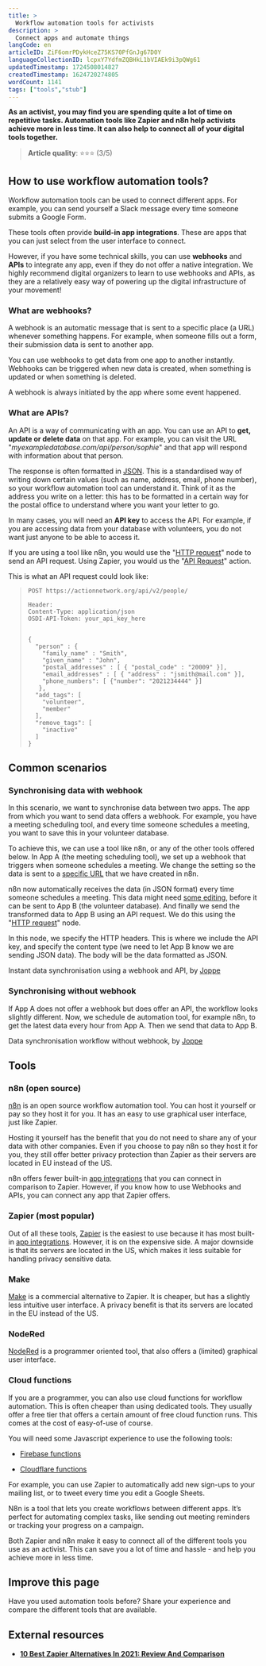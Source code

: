 ```yaml
---
title: >
  Workflow automation tools for activists
description: >
  Connect apps and automate things
langCode: en
articleID: ZiF6omrPDykHceZ75KS70PfGnJg67D0Y
languageCollectionID: lcpxY7YdfmZQBHkL1bVIAEk9i3pQWg61
updatedTimestamp: 1724508014827
createdTimestamp: 1624720274805
wordCount: 1141
tags: ["tools","stub"]
---
```


**As an activist, you may find you are spending quite a lot of time on repetitive tasks. Automation tools like Zapier and n8n help activists achieve more in less time. It can also help to connect all of your digital tools together.**

> **Article quality**: ⭐️⭐️⭐️ (3/5)

## **How to use workflow automation tools?**

Workflow automation tools can be used to connect different apps. For example, you can send yourself a Slack message every time someone submits a Google Form.

These tools often provide **build-in app integrations**. These are apps that you can just select from the user interface to connect.

However, if you have some technical skills, you can use **webhooks** and **APIs** to integrate any app, even if they do not offer a native integration. We highly recommend digital organizers to learn to use webhooks and APIs, as they are a relatively easy way of powering up the digital infrastructure of your movement!

### What are webhooks?

A webhook is an automatic message that is sent to a specific place (a URL) whenever something happens. For example, when someone fills out a form, their submission data is sent to another app.

You can use webhooks to get data from one app to another instantly. Webhooks can be triggered when new data is created, when something is updated or when something is deleted.

A webhook is always initiated by the app where some event happened.

### What are APIs?

An API is a way of communicating with an app. You can use an API to **get, update or delete data** on that app. For example, you can visit the URL "_myexampledatabase.com/api/person/sophie_" and that app will respond with information about that person.

The response is often formatted in [JSON](https://www.w3schools.com/js/js_json_intro.asp?utm_source=activisthandbook.org). This is a standardised way of writing down certain values (such as name, address, email, phone number), so your workflow automation tool can understand it. Think of it as the address you write on a letter: this has to be formatted in a certain way for the postal office to understand where you want your letter to go.

In many cases, you will need an **API key** to access the API. For example, if you are accessing data from your database with volunteers, you do not want just anyone to be able to access it.

If you are using a tool like n8n, you would use the "[HTTP request](https://docs.n8n.io/integrations/builtin/core-nodes/n8n-nodes-base.httprequest/?utm_source=activisthandbook.org)" node to send an API request. Using Zapier, you would us the "[API Request](https://help.zapier.com/hc/en-us/articles/14096700504717-Make-raw-HTTP-requests-with-API-Request-actions-Beta-?utm_source=activisthandbook.org)" action.

This is what an API request could look like:

>     POST https://actionnetwork.org/api/v2/people/
>     
>     Header:
>     Content-Type: application/json
>     OSDI-API-Token: your_api_key_here
>     						
>     
>     {
>       "person" : {
>         "family_name" : "Smith",
>         "given_name" : "John",
>         "postal_addresses" : [ { "postal_code" : "20009" }],
>         "email_addresses" : [ { "address" : "jsmith@mail.com" }],
>         "phone_numbers": [ {"number": "2021234444" }]
>        },
>       "add_tags": [
>         "volunteer",
>         "member"
>       ],
>       "remove_tags": [
>         "inactive"
>       ]
>     }

## Common scenarios

### Synchronising data with webhook

In this scenario, we want to synchronise data between two apps. The app from which you want to send data offers a webhook. For example, you have a meeting scheduling tool, and every time someone schedules a meeting, you want to save this in your volunteer database.

To achieve this, we can use a tool like n8n, or any of the other tools offered below. In App A (the meeting scheduling tool), we set up a webhook that triggers when someone schedules a meeting. We change the setting so the data is sent to a [specific URL](https://docs.n8n.io/integrations/builtin/core-nodes/n8n-nodes-base.webhook/?utm_source=activisthandbook.org) that we have created in n8n.

n8n now automatically receives the data (in JSON format) every time someone schedules a meeting. This data might need [some editing](https://docs.n8n.io/data/transforming-data/?utm_source=activisthandbook.org), before it can be sent to App B (the volunteer database). And finally we send the transformed data to App B using an API request. We do this using the "[HTTP request](https://docs.n8n.io/integrations/builtin/core-nodes/n8n-nodes-base.httprequest/?utm_source=activisthandbook.org)" node.

In this node, we specify the HTTP headers. This is where we include the API key, and specify the content type (we need to let App B know we are sending JSON data). The body will be the data formatted as JSON.

<dynamic-image imageid="59b03919-f76a-463c-9484-1a585e770100" alt="Step 1: A webhook is triggered, data is sent from App A to n8n. Step 2: n8n sends the data to App B."><p>Instant data synchronisation using a webhook and API, by <a target="_blank" href="https://edit.activisthandbook.org/author/tzmE91SnnrbJJXuvQNBl9rt6HK63">Joppe</a></p></dynamic-image>

### Synchronising without webhook

If App A does not offer a webhook but does offer an API, the workflow looks slightly different. Now, we schedule de automation tool, for example n8n, to get the latest data every hour from App A. Then we send that data to App B.

<dynamic-image imageid="4dbea05d-78c3-43ca-20cb-af17f365f800" alt="Step 1: Get data using API request from App A. Step 2: App A then responds with the data. Step 3: Send the data to App B"><p>Data synchronisation workflow without webhook, by <a target="_blank" href="https://edit.activisthandbook.org/author/tzmE91SnnrbJJXuvQNBl9rt6HK63">Joppe</a></p></dynamic-image>

## **Tools**

### **n8n (open source)**

[n8n](https://n8n.io/?utm_source=activisthandbook.org) is an open source workflow automation tool. You can host it yourself or pay so they host it for you. It has an easy to use graphical user interface, just like Zapier.

Hosting it yourself has the benefit that you do not need to share any of your data with other companies. Even if you choose to pay n8n so they host it for you, they still offer better privacy protection than Zapier as their servers are located in EU instead of the US.

n8n offers fewer built-in [app integrations](https://n8n.io/integrations/?utm_source=activisthandbook.org) that you can connect in comparison to Zapier. However, if you know how to use Webhooks and APIs, you can connect any app that Zapier offers.

### Zapier (most popular)

Out of all these tools, [Zapier](https://zapier.com/?utm_source=activisthandbook.org) is the easiest to use because it has most built-in [app integrations](https://zapier.com/apps?utm_source=activisthandbook.org). However, it is on the expensive side. A major downside is that its servers are located in the US, which makes it less suitable for handling privacy sensitive data.

### Make

[Make](https://make.com/?utm_source=activisthandbook.org) is a commercial alternative to Zapier. It is cheaper, but has a slightly less intuitive user interface. A privacy benefit is that its servers are located in the EU instead of the US.

### NodeRed

[NodeRed](https://nodered.org/?utm_source=activisthandbook.org) is a programmer oriented tool, that also offers a (limited) graphical user interface.

### Cloud functions

If you are a programmer, you can also use cloud functions for workflow automation. This is often cheaper than using dedicated tools. They usually offer a free tier that offers a certain amount of free cloud function runs. This comes at the cost of easy-of-use of course.

You will need some Javascript experience to use the following tools:

-   [Firebase functions](https://firebase.google.com/docs/functions?utm_source=activisthandbook.org)
    
-   [Cloudflare functions](https://developers.cloudflare.com/pages/platform/functions/?utm_source=activisthandbook.org)
    

For example, you can use Zapier to automatically add new sign-ups to your mailing list, or to tweet every time you edit a Google Sheets.

N8n is a tool that lets you create workflows between different apps. It’s perfect for automating complex tasks, like sending out meeting reminders or tracking your progress on a campaign.

Both Zapier and n8n make it easy to connect all of the different tools you use as an activist. This can save you a lot of time and hassle - and help you achieve more in less time.

## Improve this page

Have you used automation tools before? Share your experience and compare the different tools that are available.

## External resources

-   [**10 Best Zapier Alternatives In 2021: Review And Comparison**](https://www.softwaretestinghelp.com/zapier-alternatives/)